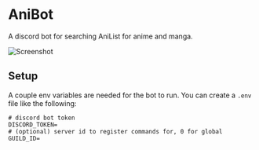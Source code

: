 # AniBot
A discord bot for searching AniList for anime and manga.

![Screenshot](https://cdn.discordapp.com/attachments/941085011447267369/1033482465723043860/anibot-ss.png)

## Setup
A couple env variables are needed for the bot to run. You can create a `.env` file like the following:
```env
# discord bot token
DISCORD_TOKEN=
# (optional) server id to register commands for, 0 for global
GUILD_ID=
```
